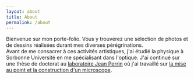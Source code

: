 ```yaml
---
layout: about
title: About
permalink: /about
---
```


Bienvenue sur mon porte-folio. Vous y trouverez une sélection de photos et de dessins réalisées durant mes diverses pérégrinations.
<br>
Avant de me consacrer à ces activités artistiques, j'ai étudié la physique à Sorbonne Université en me spécialisant dans l'optique. J'ai continué sur une thèse de doctorat au [laboratoire Jean Perrin](https://www.labojeanperrin.fr/) où j'ai travaillé sur [la mise au point et la construction d'un microscope](https://www.cell.com/current-biology/fulltext/S0960-9822(18)31346-0).
